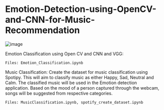 # Emotion-Detection-using-OpenCV-and-CNN-for-Music-Recommendation

![image](https://user-images.githubusercontent.com/13360000/113479837-2ceb9880-9489-11eb-9669-acf32ffad32a.png)

Emotion Classification using Open CV and CNN and VGG:

    Files: Emotion_Classification.ipynb

Music Classification: Create the dataset for music classification using Spotipy. This will aim to classify music as either Happy, Sad, Neutral and Calm. The classified music will be used in the Emotion detection application. Based on the mood of a person captured through the webcam, songs will be suggested from respective categories.
  
    Files: MusicClassification.ipynb, spotify_create_dataset.ipynb
  
